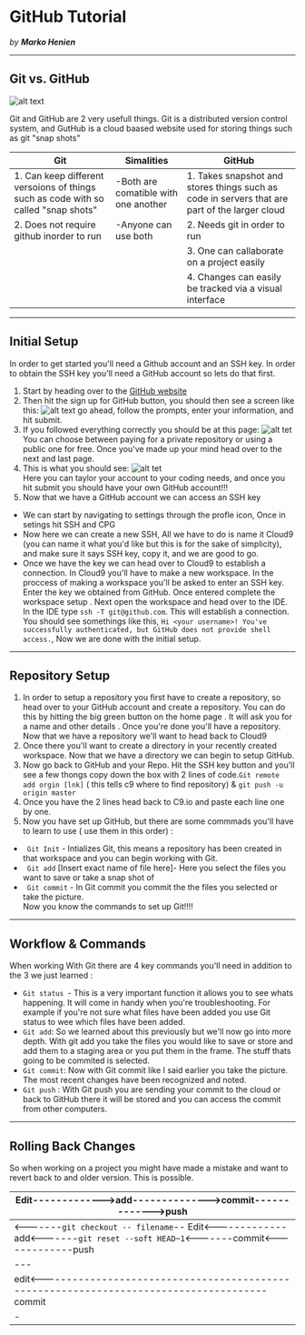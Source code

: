 # GitHub Tutorial

_by **Marko Henien**_

---

## Git vs. GitHub
![alt text](http://1.bp.blogspot.com/-WY2YpNr3W6g/UY6tZAc-H3I/AAAAAAAABLY/xJ9x3wIY8V8/s800/Github2.png)


Git and GitHub are 2 very usefull things. Git is a distributed version control system, and GutHub is a cloud baased website used for storing things such as git "snap shots"      

|   Git      | Simalities   |  GitHub  |   
|-----------|--------------|----------|
|1. Can keep different versoions of things such as code with so called "snap shots"  | -Both are comatible with one another |1.  Takes snapshot and stores things such as code in servers that are part of the larger cloud   |   
|2. Does not require github inorder to run | -Anyone can use both |2. Needs git in order to run  |  
|          |   | 3. One can callaborate on a project easily  |  
| | |4. Changes can easily be tracked via a visual interface  |

---
## Initial Setup
In order to get started you'll need a Github account and an SSH key. In order to obtain the SSH key you'll need a GitHub account so lets do that first.
1. Start by heading over to the [GitHub website](https://github.com/)
2. Then hit the sign up for GitHub button, you should then see a screen like this:
![alt text](https://www.wikihow.com/images/2/2c/Join-github-1.jpg)
go ahead, follow the prompts, enter your information, and hit submit.
3. If you followed everything correctly you should be at this page:
![alt tet](https://www.wikihow.com/images/2/20/Join-github-4.jpg)                      
You can choose between paying for a private repository or using a public one for free. Once you've made up your mind head over to the next and last page.
4. This is what you should see:
![alt tet](https://www.wikihow.com/images/8/88/Join-github-5.jpg)                                   
Here you can taylor your account to your coding needs, and once you hit submit you should have your own GitHub account!!!
5. Now that we have a GitHub account we can access an SSH key
* We can start by navigating to settings through the profle icon, Once in setings hit SSH and CPG
* Now here we can create a new SSH, All we have to do is name it Cloud9 (you can name it what you'd like but this is for the sake of simplicity), and make sure it says SSH key, copy it, and we are good to go. 
* Once we have the key we can head over to Cloud9 to establish a connection. In Cloud9 you'll have to make a new workspace. In the proccess of making a workspace you'll be asked to enter an SSH key. Enter the key we obtained from GitHub. Once entered complete the workspace setup . Next open the workspace and head over to the IDE. In the IDE type ```ssh -T git@github.com```. This will establish a connection. You should see somethings like this, ```Hi <your username>! You've successfully authenticated, but GitHub does not provide shell access.```,
Now we are done with the initial setup.
---
## Repository Setup
1. In order to setup a repository you first have to create a repository, so head over to your GitHub account and create a repository. You can do this by hitting the big green button on the home page . It will ask you for a name and other details . Once you're done you'll have a repository. Now that we have a repository we'll want to head back to Cloud9 
2. Once there you'll want to create a directory in your recently created workspace. Now that we have a directory we can begin to setup GitHub.
3. Now go back to GitHub and your Repo. Hit the SSH key button and you'll see a few thongs copy down the box with 2 lines of code.```Git remote add orgin [lnk]``` ( this tells c9 where to find repository) & ``` git push -u origin master ```
4. Once you have the 2 lines head back to C9.io and paste each line one by one.
5. Now you have set up GitHub, but there are some commmads you'll have to learn to use ( use them in this order) :
* ` Git Init` - Intializes Git, this means a repository has been created in that workspace and you can begin working with Git.  
* ` Git add` [Insert exact name of file here]- Here you select the files you want to save or take a snap shot of 
* ` Git commit` - In Git commit you commit the the files you selected or take the picture.  
Now you know the commands to set up Git!!!!


---
## Workflow & Commands
When working With Git there are 4 key commands you'll need in addition to the 3 we just learned :
* `Git status `- This is a very important function it allows you to see whats happening. It will come in handy when you're troubleshooting. For example if you're not sure what files have been added you use Git status to wee which files have been added.
* `Git add`: So we learned about this previously but we'll now go into more depth. With git add you take the files you would like to save or store and add them to a staging area or you put them in the frame. The stuff thats going to be commited is selected.
* `Git commit`: Now with Git commit like I said earlier you take the picture. The most recent changes have been recognized and noted.
* `Git push` : With Git push you are sending your commit to the cloud or back to GitHub there it will be stored and you can access the commit from other computers.
---
## Rolling Back Changes
So when working on a project you might have made a mistake and want to revert back to and older version. This is possible.    

| Edit------------->add-------------->commit------------->push|  
|-------------------------------------------------------------|
|<-------`git checkout -- filename`-- Edit<-------------add<-------`git reset --soft HEAD~1`<-------commit<-------------push|   
|---|
edit<--------------------------------------------------------------------------------------commit|
|-|




